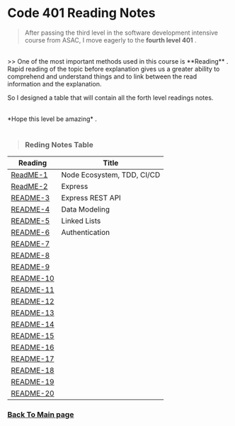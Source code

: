 # Code 401 Reading Notes

> After passing the third level in the software development intensive course from ASAC, I move eagerly to the  **fourth level 401** .
<br>
>> One of the most important methods used in this course is **Reading** . Rapid reading of the topic before explanation gives us a greater ability to comprehend and understand things and to link between the read information and the explanation.

So I designed a table that will contain all the forth level readings notes.



<br>
*Hope this level be amazing* .
<br>
<br>

> ### Reding Notes Table 

| Reading      | Title  |
| -------------| -------|
| [ReadME-1](https://raghadmustafa96.github.io/reading-notes/Class01_401) |Node Ecosystem, TDD, CI/CD|
| [ReadME-2](https://raghadmustafa96.github.io/reading-notes/Class02_401) |Express|
| [README-3](https://raghadmustafa96.github.io/reading-notes/Class03_401) |Express REST API|
| [README-4](https://raghadmustafa96.github.io/reading-notes/Class04_401) |Data Modeling|
| [README-5](https://raghadmustafa96.github.io/reading-notes/Class05_401) |Linked Lists|
| [README-6](https://raghadmustafa96.github.io/reading-notes/Class06_401) |Authentication|
| [README-7]() ||
| [README-8]() ||
| [README-9]() ||
| [README-10]()||
| [README-11]()||
| [README-12]()||
| [README-13]()||
| [README-14]()||
| [README-15]()||
| [README-16]()||
| [README-17]()||
| [README-18]()||
| [README-19]()||
| [README-20]()||


### [Back To Main page](https://raghadmustafa96.github.io/reading-notes/)